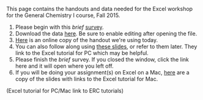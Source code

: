 This page contains the handouts and data needed for the Excel workshop for the General Chemistry I course, Fall 2015.
1.	Please begin with this *brief* [survey](http://barnard.az1.qualtrics.com/SE/?SID=SV_9RGoB4XfTZ8cjlz).
2.	Download the data [here](https://github.com/barnarderc/workshops/blob/master/Fall%202015/General%20Chemistry%20I%20(CHEM%202001_%20Magyar%20_%20Alexander)/chem_data_workshop_0.xlsx). Be sure to enable editing after opening the file.
3.	[Here](https://github.com/barnarderc/workshops/blob/master/Fall%202015/General%20Chemistry%20I%20(CHEM%202001_%20Magyar%20_%20Alexander)/chem_excel_handout_0.pdf) is an online copy of the handout we're using today.
4.	You can also follow along using [these slides](https://github.com/barnarderc/workshops/blob/master/Fall%202015/General%20Chemistry%20I%20(CHEM%202001_%20Magyar%20_%20Alexander)/chem_workshop_pc.pptx), or refer to them later. They link to the Excel tutorial for PC which may be helpful. 
5.	Please finish the *brief* survey. If you closed the window, click the link here and it will open where you left off.
6.	If you will be doing your assignment(s) on Excel on a Mac, [here](https://github.com/barnarderc/workshops/blob/master/Fall%202015/General%20Chemistry%20I%20(CHEM%202001_%20Magyar%20_%20Alexander)/chem_workshopmac.pptx) are a copy of the slides with links to the Excel tutorial for Mac.


(Excel tutorial for PC/Mac link to ERC tutorials)
